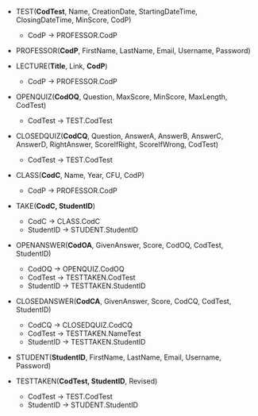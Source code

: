 - TEST(**CodTest**, Name, CreationDate, StartingDateTime, ClosingDateTime, MinScore, CodP)
  - CodP -> PROFESSOR.CodP


- PROFESSOR(**CodP**, FirstName, LastName, Email, Username, Password)


- LECTURE(**Title**, Link, **CodP**)
  - CodP -> PROFESSOR.CodP


- OPENQUIZ(**CodOQ**, Question, MaxScore, MinScore, MaxLength, CodTest)
  - CodTest -> TEST.CodTest


- CLOSEDQUIZ(**CodCQ**, Question, AnswerA, AnswerB, AnswerC, AnswerD, RightAnswer, ScoreIfRight, ScoreIfWrong, CodTest)
  - CodTest -> TEST.CodTest


- CLASS(**CodC**, Name, Year, CFU, CodP)
  - CodP -> PROFESSOR.CodP


- TAKE(**CodC, StudentID**)
  - CodC -> CLASS.CodC
  - StudentID -> STUDENT.StudentID


- OPENANSWER(**CodOA**, GivenAnswer, Score, CodOQ, CodTest, StudentID)
  - CodOQ -> OPENQUIZ.CodOQ
  - CodTest -> TESTTAKEN.CodTest
  - StudentID -> TESTTAKEN.StudentID


- CLOSEDANSWER(**CodCA**, GivenAnswer, Score, CodCQ, CodTest, StudentID)
  - CodCQ -> CLOSEDQUIZ.CodCQ
  - CodTest -> TESTTAKEN.NameTest
  - StudentID -> TESTTAKEN.StudentID


- STUDENT(**StudentID**, FirstName, LastName, Email, Username, Password)


- TESTTAKEN(**CodTest, StudentID**, Revised)
  - CodTest -> TEST.CodTest
  - StudentID -> STUDENT.StudentID 


